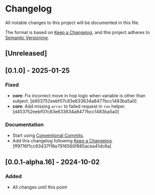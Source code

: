 # Changelog

All notable changes to this project will be documented in this file.

The format is based on [Keep a Changelog](https://keepachangelog.com/en/1.1.0/),
and this project adheres to [Semantic Versioning](https://semver.org/spec/v2.0.0.html).

## [Unreleased]

## [0.1.0] - 2025-01-25

### Fixed

- **core**: Fix incorrect move in hop logic when variable is other than subject. [d453752eebf07c83e633634a8477bcc1483ba5a0]
- **core**: Add missing `error` to failed request in `run` helper. [d453752eebf07c83e633634a8477bcc1483ba5a0]

### Documentation

- Start using [Conventional Commits](https://www.conventionalcommits.org).
- Add this changelog following [Keep a Changelog](https://keepachangelog.com). [ff9716f1cc93437f18e7916560f885acea41dc6a]

## [0.0.1-alpha.16] - 2024-10-02

### Added

- All changes until this point
